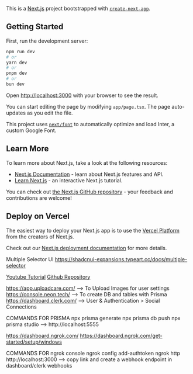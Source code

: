 This is a [Next.js](https://nextjs.org/) project bootstrapped with [`create-next-app`](https://github.com/vercel/next.js/tree/canary/packages/create-next-app).

## Getting Started

First, run the development server:

```bash
npm run dev
# or
yarn dev
# or
pnpm dev
# or
bun dev
```

Open [http://localhost:3000](http://localhost:3000) with your browser to see the result.

You can start editing the page by modifying `app/page.tsx`. The page auto-updates as you edit the file.

This project uses [`next/font`](https://nextjs.org/docs/basic-features/font-optimization) to automatically optimize and load Inter, a custom Google Font.

## Learn More

To learn more about Next.js, take a look at the following resources:

- [Next.js Documentation](https://nextjs.org/docs) - learn about Next.js features and API.
- [Learn Next.js](https://nextjs.org/learn) - an interactive Next.js tutorial.

You can check out [the Next.js GitHub repository](https://github.com/vercel/next.js/) - your feedback and contributions are welcome!

## Deploy on Vercel

The easiest way to deploy your Next.js app is to use the [Vercel Platform](https://vercel.com/new?utm_medium=default-template&filter=next.js&utm_source=create-next-app&utm_campaign=create-next-app-readme) from the creators of Next.js.

Check out our [Next.js deployment documentation](https://nextjs.org/docs/deployment) for more details.

Multiple Selector UI
https://shadcnui-expansions.typeart.cc/docs/multiple-selector

[Youtube Tutorial](https://youtu.be/XkOXNlHJP6M?si=ELlG8UALrCBvI1ST&t=11827)
[Github Repository](<https://github.com/webprodigies/fuzzie-production/blob/main/src/app/(main)/(pages)/connections/page.tsx>)

https://app.uploadcare.com/ --> To Upload Images for user settings
https://console.neon.tech/ --> To create DB and tables with Prisma
https://dashboard.clerk.com/ --> User & Authentication > Social Connections

COMMANDS FOR PRISMA
npx prisma generate
npx prisma db push
npx prisma studio --> http://localhost:5555

https://dashboard.ngrok.com/
https://dashboard.ngrok.com/get-started/setup/windows

COMMANDS FOR ngrok console
ngrok config add-authtoken
ngrok http http://localhost:3000 --> copy link and create a webhook endpoint in dashboard/clerk webhooks
